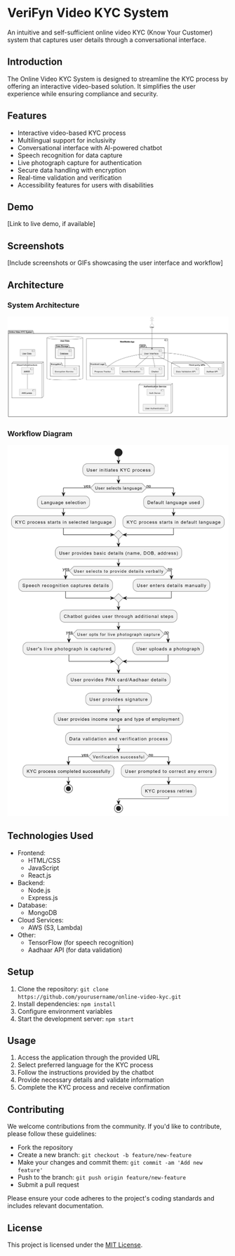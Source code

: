 # VeriFyn Video KYC System

An intuitive and self-sufficient online video KYC (Know Your Customer) system that captures user details through a conversational interface.

## Introduction

The Online Video KYC System is designed to streamline the KYC process by offering an interactive video-based solution. It simplifies the user experience while ensuring compliance and security.

## Features

- Interactive video-based KYC process
- Multilingual support for inclusivity
- Conversational interface with AI-powered chatbot
- Speech recognition for data capture
- Live photograph capture for authentication
- Secure data handling with encryption
- Real-time validation and verification
- Accessibility features for users with disabilities

## Demo

[Link to live demo, if available]

## Screenshots

[Include screenshots or GIFs showcasing the user interface and workflow]

## Architecture

### System Architecture

![System Architecture](Architecture.png)

### Workflow Diagram

![Work Flow](workflow1.png)


## Technologies Used

- Frontend:
  - HTML/CSS
  - JavaScript
  - React.js
- Backend:
  - Node.js
  - Express.js
- Database:
  - MongoDB
- Cloud Services:
  - AWS (S3, Lambda)
- Other:
  - TensorFlow (for speech recognition)
  - Aadhaar API (for data validation)

## Setup

1. Clone the repository: `git clone https://github.com/yourusername/online-video-kyc.git`
2. Install dependencies: `npm install`
3. Configure environment variables
4. Start the development server: `npm start`

## Usage

1. Access the application through the provided URL
2. Select preferred language for the KYC process
3. Follow the instructions provided by the chatbot
4. Provide necessary details and validate information
5. Complete the KYC process and receive confirmation

## Contributing

We welcome contributions from the community. If you'd like to contribute, please follow these guidelines:
- Fork the repository
- Create a new branch: `git checkout -b feature/new-feature`
- Make your changes and commit them: `git commit -am 'Add new feature'`
- Push to the branch: `git push origin feature/new-feature`
- Submit a pull request

Please ensure your code adheres to the project's coding standards and includes relevant documentation.

## License

This project is licensed under the [MIT License](LICENSE).
